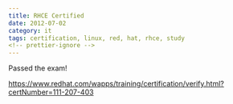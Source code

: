 ```yaml
---
title: RHCE Certified
date: 2012-07-02
category: it
tags: certification, linux, red, hat, rhce, study
<!-- prettier-ignore -->
---
```


Passed the exam!

<https://www.redhat.com/wapps/training/certification/verify.html?certNumber=111-207-403>
